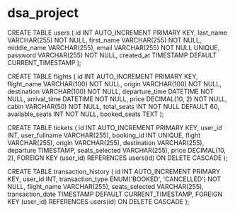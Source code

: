 # dsa_project

CREATE TABLE users (
    id INT AUTO_INCREMENT PRIMARY KEY,
    last_name VARCHAR(255) NOT NULL,
    first_name VARCHAR(255) NOT NULL,
    middle_name VARCHAR(255),
    email VARCHAR(255) NOT NULL UNIQUE,
    password VARCHAR(255) NOT NULL,
    created_at TIMESTAMP DEFAULT CURRENT_TIMESTAMP
);

CREATE TABLE flights (
    id INT AUTO_INCREMENT PRIMARY KEY,
    flight_name VARCHAR(100) NOT NULL,
    origin VARCHAR(100) NOT NULL,
    destination VARCHAR(100) NOT NULL,
    departure_time DATETIME NOT NULL,
    arrival_time DATETIME NOT NULL,
    price DECIMAL(10, 2) NOT NULL,
    cabin VARCHAR(50) NOT NULL,
    total_seats INT NOT NULL DEFAULT 60,  
    available_seats INT NOT NULL,
    booked_seats TEXT
);

CREATE TABLE tickets (
    id INT AUTO_INCREMENT PRIMARY KEY,
    user_id INT,
    user_fullname VARCHAR(255),
    booking_id INT UNIQUE,
    flight VARCHAR(255),
    origin VARCHAR(255),
    destination VARCHAR(255),
    departure TIMESTAMP,
    seats_selected VARCHAR(255),
    price DECIMAL(10, 2),
    FOREIGN KEY (user_id) REFERENCES users(id) ON DELETE CASCADE
);

CREATE TABLE transaction_history (
    id INT AUTO_INCREMENT PRIMARY KEY,
    user_id INT,
    transaction_type ENUM('BOOKED', 'CANCELLED') NOT NULL,
    flight_name VARCHAR(255),
    seats_selected VARCHAR(255),
    transaction_date TIMESTAMP DEFAULT CURRENT_TIMESTAMP,
    FOREIGN KEY (user_id) REFERENCES users(id) ON DELETE CASCADE
);
